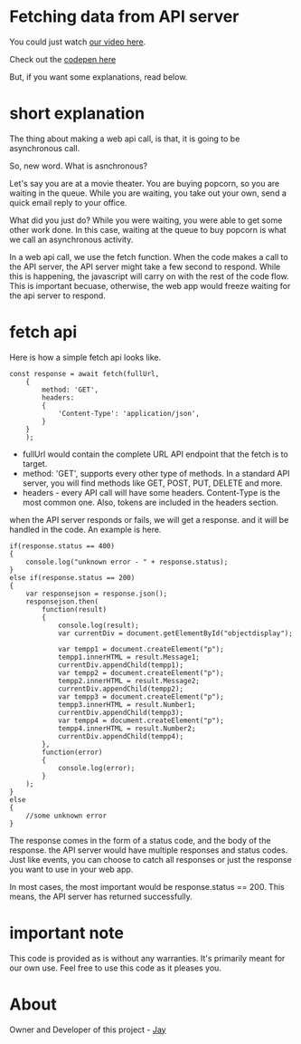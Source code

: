 # Fetching data from API server

You could just watch [our video here]().

Check out the [codepen here](https://codepen.io/jay-pancodu/pen/wvGBWPe)

But, if you want some explanations, read below.

# short explanation

The thing about making a web api call, is that, it is going to be asynchronous call.

So, new word. What is asnchronous? 

Let's say you are at a movie theater. You are buying popcorn, so you are waiting in the queue. While you are waiting, you take out your own, send a quick email reply to your office. 

What did you just do? While you were waiting, you were able to get some other work done. In this case, waiting at the queue to buy popcorn is what we call an asynchronous activity. 

In a web api call, we use the fetch function. When the code makes a call to the API server, the API server might take a few second to respond. While this is happening, the javascript will carry on with the rest of the code flow. This is important becuase, otherwise, the web app would freeze waiting for the api server to respond.

# fetch api

Here is how a simple fetch api looks like. 

    const response = await fetch(fullUrl,
        {
            method: 'GET',
            headers:
            {
                'Content-Type': 'application/json',
            }
        }
        );

* fullUrl would contain the complete URL API endpoint that the fetch is to target.
* method: 'GET', supports every other type of methods. In a standard API server, you will find methods like GET, POST, PUT, DELETE and more. 
* headers - every API call will have some headers. Content-Type is the most common one. Also, tokens are included in the headers section. 

when the API server responds or fails, we will get a response. and it will be handled in the code. An example is here. 

    if(response.status == 400)
    {
        console.log("unknown error - " + response.status);
    }
    else if(response.status == 200)
    {
        var responsejson = response.json();
        responsejson.then(
            function(result)
            {
                console.log(result);
                var currentDiv = document.getElementById("objectdisplay");

                var tempp1 = document.createElement("p"); 
                tempp1.innerHTML = result.Message1;
                currentDiv.appendChild(tempp1);              
                var tempp2 = document.createElement("p"); 
                tempp2.innerHTML = result.Message2;
                currentDiv.appendChild(tempp2);              
                var tempp3 = document.createElement("p"); 
                tempp3.innerHTML = result.Number1;
                currentDiv.appendChild(tempp3);              
                var tempp4 = document.createElement("p"); 
                tempp4.innerHTML = result.Number2;
                currentDiv.appendChild(tempp4);                            
            },
            function(error)
            {
                console.log(error);
            }
        );
    }
    else
    {
        //some unknown error
    }

The response comes in the form of a status code, and the body of the response. the API server would have multiple responses and status codes. Just like events, you can choose to catch all responses or just the response you want to use in your web app. 

In most cases, the most important would be response.status == 200. This means, the API server has returned successfully.

# important note 

This code is provided as is without any warranties. It's primarily meant for our own use. Feel free to use this code as it pleases you.

# About

Owner and Developer of this project - [Jay](http://thechalakas.com)